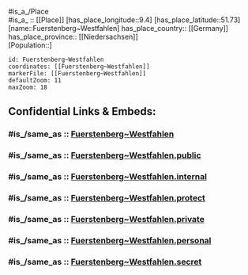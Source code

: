 ﻿---
confidential: public
isDeleted: false
location:
- 51.73
- 9.4
mapmarker: city
mapzoom:
- 7
- 12
SpocWebEntityId: 30320
tags:
- geo/City
type: City
---

#is_a_/Place  
#is_a_ :: [[Place]] 
[has_place_longitude::9.4] 
[has_place_latitude::51.73] 
[name::Fuerstenberg~Westfahlen] 
has_place_country:: [[Germany]]  
has_place_province:: [[Niedersachsen]]  
[Population::] 



```leaflet
id: Fuerstenberg~Westfahlen
coordinates: [[Fuerstenberg~Westfahlen]] 
markerFile: [[Fuerstenberg~Westfahlen]] 
defaultZoom: 11 
maxZoom: 18
```


## Confidential Links & Embeds: 

### #is_/same_as :: [Fuerstenberg~Westfahlen](/_Standards/Earth/Continent/Europe/Europe~Central/Germany/Germany~West/Niedersachsen/counties~Niedersachsen/Holzminden/cities~Holzminden/Boffzen/boroughs~Boffzen/Fuerstenberg~Westfahlen.md) 

### #is_/same_as :: [Fuerstenberg~Westfahlen.public](/_public/Earth/Continent/Europe/Europe~Central/Germany/Germany~West/Niedersachsen/counties~Niedersachsen/Holzminden/cities~Holzminden/Boffzen/boroughs~Boffzen/Fuerstenberg~Westfahlen.public.md) 

### #is_/same_as :: [Fuerstenberg~Westfahlen.internal](/_internal/Earth/Continent/Europe/Europe~Central/Germany/Germany~West/Niedersachsen/counties~Niedersachsen/Holzminden/cities~Holzminden/Boffzen/boroughs~Boffzen/Fuerstenberg~Westfahlen.internal.md) 

### #is_/same_as :: [Fuerstenberg~Westfahlen.protect](/_protect/Earth/Continent/Europe/Europe~Central/Germany/Germany~West/Niedersachsen/counties~Niedersachsen/Holzminden/cities~Holzminden/Boffzen/boroughs~Boffzen/Fuerstenberg~Westfahlen.protect.md) 

### #is_/same_as :: [Fuerstenberg~Westfahlen.private](/_private/Earth/Continent/Europe/Europe~Central/Germany/Germany~West/Niedersachsen/counties~Niedersachsen/Holzminden/cities~Holzminden/Boffzen/boroughs~Boffzen/Fuerstenberg~Westfahlen.private.md) 

### #is_/same_as :: [Fuerstenberg~Westfahlen.personal](/_personal/Earth/Continent/Europe/Europe~Central/Germany/Germany~West/Niedersachsen/counties~Niedersachsen/Holzminden/cities~Holzminden/Boffzen/boroughs~Boffzen/Fuerstenberg~Westfahlen.personal.md) 

### #is_/same_as :: [Fuerstenberg~Westfahlen.secret](/_secret/Earth/Continent/Europe/Europe~Central/Germany/Germany~West/Niedersachsen/counties~Niedersachsen/Holzminden/cities~Holzminden/Boffzen/boroughs~Boffzen/Fuerstenberg~Westfahlen.secret.md)

